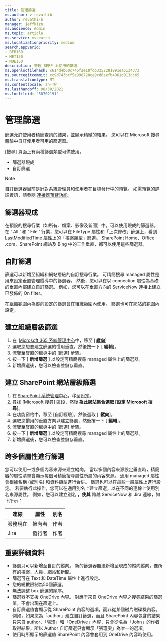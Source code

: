 ```yaml
---
title: 管理篩選
ms.author: v-revathib
author: revathi-b
manager: jeffkizn
ms.audience: Admin
ms.topic: article
ms.service: mssearch
ms.localizationpriority: medium
search.appverid:
- BFB160
- MET150
- MOE150
description: 管理 SERP 上使用的篩選
ms.openlocfilehash: c614d4b60c746f2e18fdb3352281891ea5134373
ms.sourcegitcommit: cc9d743bcf5e998720ce9cd6eefb4061d913dc65
ms.translationtype: MT
ms.contentlocale: zh-TW
ms.lasthandoff: 08/30/2021
ms.locfileid: "58702191"
---
```

# <a name="manage-filters"></a>管理篩選

篩選允許使用者精簡查詢的結果，並顯示精緻的結果。 您可以在 Microsoft 搜尋體驗中自訂使用者可用的篩選器。

[搜尋] 頁面上有兩種篩選類型可供使用。

- 篩選器現成
- 自訂篩選

> [!NOTE]
> 自訂篩選器目前是針對系統管理員和使用者在目標發行中的預覽。 如需預覽的詳細資訊，請參閱 [連接器預覽功能](connectors-overview.md#what-are-the-preview-features)。

## <a name="out-of-the-box-filters"></a>篩選器現成

在預設的搜尋行業（如所有、檔案、影像及新聞）中，可以使用現成的篩選器。 在 ' All ' 和 ' File ' 行業，您可以在 FileType 屬性和「上次修改」篩選上，看到 LastModifiedTime 屬性上的「檔案類型」篩選。 SharePoint Home、Office .com、SharePoint 網站及 Bing 中的工作垂直，都可以使用這些篩選器。

## <a name="custom-filters"></a>自訂篩選

篩選可以新增至組織和網站層級的自訂搜尋行業。 可精簡搜尋 managed 屬性是用來設定垂直管理嚮導中的篩選器。  然後，您可以在以 connection 屬性為基礎的垂直內部建立自訂篩選。 例如，您可以在垂直方向的 ServiceNow 連接上建立已發佈的 On filter。

在組織範圍內為縱向設定的篩選會在組織範圍內使用。 篩選也可在網站的範圍內設定。  

## <a name="create-organization-level-filters"></a>建立組織層級篩選

1. 在  [Microsoft 365 系統管理中心](https://admin.microsoft.com/)中，移至 [ [**縱向**](https://admin.microsoft.com/Adminportal/Home#/MicrosoftSearch/verticals)]
2. 選取您想要建立篩選的慣用垂直，然後按一下 [ **編輯**]。  
3. 流覽至豎直的嚮導中的 [篩選] 步驟。
4. 按一下 [ **新增篩選** ] 以設定可精簡搜尋 managed 屬性上的篩選器。
5. 新增篩選後，您可以檢查並儲存垂直。

## <a name="create-sharepoint-site-level-filters"></a>建立 SharePoint 網站層級篩選

1. 在 [SharePoint 系統管理中心](https://sharepoint.com/)，移至設定。
2. 尋找 [Microsoft 搜尋] 區段，然後 **為此網站集合選取 [設定 Microsoft 搜尋**]。
3. 在功能窗格中，移至 [自訂經驗]，然後選取 [  **縱向**]。
4. 選取您慣用的垂直方向以建立篩選，然後按一下 [ **編輯**]。
5. 流覽至豎直的嚮導中的 [篩選] 步驟。
6. 按一下 [ **新增篩選** ] 以設定可精簡搜尋 managed 屬性上的篩選器。
7. 新增篩選後，您可以檢查並儲存垂直。

## <a name="filter-across-multiple-properties"></a>跨多個屬性進行篩選

您可以使用一或多個內容來源來建立縱向。 當以多個內容來源設定垂直時，精簡器的屬性清單會顯示每個可精簡搜尋屬性所屬的內容來源。 通用 managed 屬性會根據名稱 (或別名) 和資料類型進行合併。 篩選也可以在這些一般屬性上進行設定。 若要執行此操作，您可以在通用別名上建立篩選，以在不同的連線上使用別名來源屬性。 例如，您可以建立別名 **，使其** 跨越 ServiceNow 和 Jira 連線，如下所示：

 | 連線 | 屬性	 | 別名 |
 | --- | --- | --- |
 | 服務現在 | 擁有者 | 作者 |
 | Jira | 發行者 | 作者 |

## <a name="important-details"></a>重要詳細資料

- 篩選只可以新增至自訂的縱向。 新的篩選器無法新增至現成的縱向縱向，像所有的檔案、人員、網站和新聞。
- 篩選可在 Text 和 DateTime 屬性上進行設定。
- 您的總數限制為50個篩選。
- 無法調整 box 篩選的順序。
- 篩選器不支援 OneDrive 內容。 對應于來自 OneDrive 內容之搜尋結果的篩選值，不會出現在篩選上。
- 自訂篩選值會顯示從 SharePoint 內容的選項，而非從某個磁片磁碟機內容。例如，如果您為「author」建立自訂篩選，而且 SharePoint 內容包含的結果只來自 author、「張瑾」和「OneDrive」內容，只會從名為「John」的作者取得結果，所以 Author 自訂篩選只會顯示「張瑾雯」為唯一的選項。
- 使用時所顯示的篩選值 SharePoint 內容會套用到 OneDrive 內容時使用。
